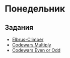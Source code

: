 # Понедельник

## Задания

- [Elbrus-Climber](https://github.com/Elbrus-Bootcamp/elbrus-climber-phase0)
- [Codewars Multiply](https://www.codewars.com/kata/50654ddff44f800200000004)
- [Codewars Even or Odd](https://www.codewars.com/kata/53da3dbb4a5168369a0000fe)
